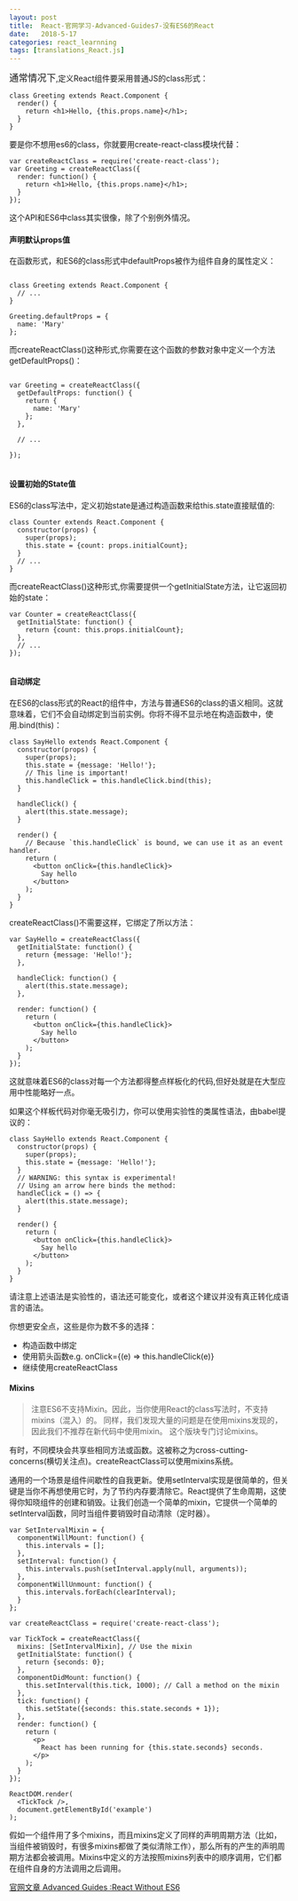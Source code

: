 ```yaml
---
layout: post
title:  React-官网学习-Advanced-Guides7-没有ES6的React
date:   2018-5-17
categories: react_learnning
tags: [translations_React.js]
---
```

<big>通常情况下</big>,定义React组件要采用普通JS的class形式：

```
class Greeting extends React.Component {
  render() {
    return <h1>Hello, {this.props.name}</h1>;
  }
}

```
要是你不想用es6的class，你就要用create-react-class模块代替：

```
var createReactClass = require('create-react-class');
var Greeting = createReactClass({
  render: function() {
    return <h1>Hello, {this.props.name}</h1>;
  }
});

```

这个API和ES6中class其实很像，除了个别例外情况。

#### 声明默认props值

在函数形式，和ES6的class形式中defaultProps被作为组件自身的属性定义：

```

class Greeting extends React.Component {
  // ...
}

Greeting.defaultProps = {
  name: 'Mary'
};

```

而createReactClass()这种形式,你需要在这个函数的参数对象中定义一个方法getDefaultProps()：

```

var Greeting = createReactClass({
  getDefaultProps: function() {
    return {
      name: 'Mary'
    };
  },

  // ...

});


```


#### 设置初始的State值

ES6的class写法中，定义初始state是通过构造函数来给this.state直接赋值的:

```
class Counter extends React.Component {
  constructor(props) {
    super(props);
    this.state = {count: props.initialCount};
  }
  // ...
}

```

而createReactClass()这种形式,你需要提供一个getInitialState方法，让它返回初始的state：

```
var Counter = createReactClass({
  getInitialState: function() {
    return {count: this.props.initialCount};
  },
  // ...
});


```

#### 自动绑定

在ES6的class形式的React的组件中，方法与普通ES6的class的语义相同。这就意味着，它们不会自动绑定到当前实例。你将不得不显示地在构造函数中，使用.bind(this)：

```
class SayHello extends React.Component {
  constructor(props) {
    super(props);
    this.state = {message: 'Hello!'};
    // This line is important!
    this.handleClick = this.handleClick.bind(this);
  }

  handleClick() {
    alert(this.state.message);
  }

  render() {
    // Because `this.handleClick` is bound, we can use it as an event handler.
    return (
      <button onClick={this.handleClick}>
        Say hello
      </button>
    );
  }
}

```
createReactClass()不需要这样，它绑定了所以方法：

```
var SayHello = createReactClass({
  getInitialState: function() {
    return {message: 'Hello!'};
  },

  handleClick: function() {
    alert(this.state.message);
  },

  render: function() {
    return (
      <button onClick={this.handleClick}>
        Say hello
      </button>
    );
  }
});

```

这就意味着ES6的class对每一个方法都得整点样板化的代码,但好处就是在大型应用中性能略好一点。

如果这个样板代码对你毫无吸引力，你可以使用实验性的类属性语法，由babel提议的：

```
class SayHello extends React.Component {
  constructor(props) {
    super(props);
    this.state = {message: 'Hello!'};
  }
  // WARNING: this syntax is experimental!
  // Using an arrow here binds the method:
  handleClick = () => {
    alert(this.state.message);
  }

  render() {
    return (
      <button onClick={this.handleClick}>
        Say hello
      </button>
    );
  }
}

```

请注意上述语法是实验性的，语法还可能变化，或者这个建议并没有真正转化成语言的语法。

你想更安全点，这些是你为数不多的选择：

* 构造函数中绑定
* 使用箭头函数e.g. onClick={(e) => this.handleClick(e)}
* 继续使用createReactClass

#### Mixins
>注意ES6不支持Mixin。因此，当你使用React的class写法时，不支持mixins（混入）的。
同样，我们发现大量的问题是在使用mixins发现的，因此我们不推荐在新代码中使用mixin。
这个版块专门讨论mixins。

有时，不同模块会共享些相同方法或函数。这被称之为cross-cutting-concerns(横切关注点)。createReactClass可以使用mixins系统。

通用的一个场景是组件间歇性的自我更新。使用setInterval实现是很简单的，但关键是当你不再想使用它时，为了节约内存要清除它。React提供了生命周期，这使得你知晓组件的创建和销毁。让我们创造一个简单的mixin，它提供一个简单的setInterval函数，同时当组件要销毁时自动清除（定时器）。

```
var SetIntervalMixin = {
  componentWillMount: function() {
    this.intervals = [];
  },
  setInterval: function() {
    this.intervals.push(setInterval.apply(null, arguments));
  },
  componentWillUnmount: function() {
    this.intervals.forEach(clearInterval);
  }
};

var createReactClass = require('create-react-class');

var TickTock = createReactClass({
  mixins: [SetIntervalMixin], // Use the mixin
  getInitialState: function() {
    return {seconds: 0};
  },
  componentDidMount: function() {
    this.setInterval(this.tick, 1000); // Call a method on the mixin
  },
  tick: function() {
    this.setState({seconds: this.state.seconds + 1});
  },
  render: function() {
    return (
      <p>
        React has been running for {this.state.seconds} seconds.
      </p>
    );
  }
});

ReactDOM.render(
  <TickTock />,
  document.getElementById('example')
);
```

假如一个组件用了多个mixins，而且mixins定义了同样的声明周期方法（比如，当组件被销毁时，有很多mixins都做了类似清除工作），那么所有的产生的声明周期方法都会被调用。Mixins中定义的方法按照mixins列表中的顺序调用，它们都在组件自身的方法调用之后调用。



[官网文章 Advanced Guides :React Without ES6](https://reactjs.org/docs/react-without-es6.html)


